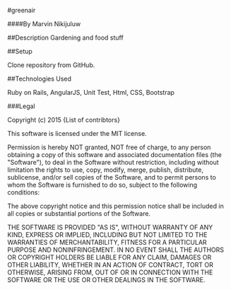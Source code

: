 #greenair

####By Marvin Nikijuluw

##Description
Gardening and food stuff

##Setup

Clone repository from GitHub.


##Technologies Used

Ruby on Rails, AngularJS, Unit Test, Html, CSS, Bootstrap

###Legal

Copyright (c) 2015 {List of contribtors}

This software is licensed under the MIT license.

Permission is hereby NOT granted, NOT free of charge, to any person obtaining a copy of this software and associated documentation files (the "Software"), to deal in the Software without restriction, including without limitation the rights to use, copy, modify, merge, publish, distribute, sublicense, and/or sell copies of the Software, and to permit persons to whom the Software is furnished to do so, subject to the following conditions:

The above copyright notice and this permission notice shall be included in all copies or substantial portions of the Software.

THE SOFTWARE IS PROVIDED "AS IS", WITHOUT WARRANTY OF ANY KIND, EXPRESS OR IMPLIED, INCLUDING BUT NOT LIMITED TO THE WARRANTIES OF MERCHANTABILITY, FITNESS FOR A PARTICULAR PURPOSE AND NONINFRINGEMENT. IN NO EVENT SHALL THE AUTHORS OR COPYRIGHT HOLDERS BE LIABLE FOR ANY CLAIM, DAMAGES OR OTHER LIABILITY, WHETHER IN AN ACTION OF CONTRACT, TORT OR OTHERWISE, ARISING FROM, OUT OF OR IN CONNECTION WITH THE SOFTWARE OR THE USE OR OTHER DEALINGS IN THE SOFTWARE.

